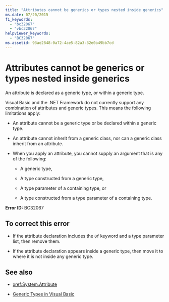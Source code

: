 ```yaml
---
title: "Attributes cannot be generics or types nested inside generics"
ms.date: 07/20/2015
f1_keywords: 
  - "bc32067"
  - "vbc32067"
helpviewer_keywords: 
  - "BC32067"
ms.assetid: 93ae2848-0a72-4ae5-82a3-32e0a49bb7cd
---
```

# Attributes cannot be generics or types nested inside generics
An attribute is declared as a generic type, or within a generic type.  
  
 Visual Basic and the .NET Framework do not currently support any combination of attributes and generic types. This means the following limitations apply:  
  
-   An attribute cannot be a generic type or be declared within a generic type.  
  
-   An attribute cannot inherit from a generic class, nor can a generic class inherit from an attribute.  
  
-   When you apply an attribute, you cannot supply an argument that is any of the following:  
  
    -   A generic type,  
  
    -   A type constructed from a generic type,  
  
    -   A type parameter of a containing type, or  
  
    -   A type constructed from a type parameter of a containing type.  
  
 **Error ID:** BC32067  
  
## To correct this error  
  
-   If the attribute declaration includes the `Of` keyword and a type parameter list, then remove them.  
  
-   If the attribute declaration appears inside a generic type, then move it to where it is not inside any generic type.  
  
## See also
- <xref:System.Attribute>

- [Generic Types in Visual Basic](../../visual-basic/programming-guide/language-features/data-types/generic-types.md)
